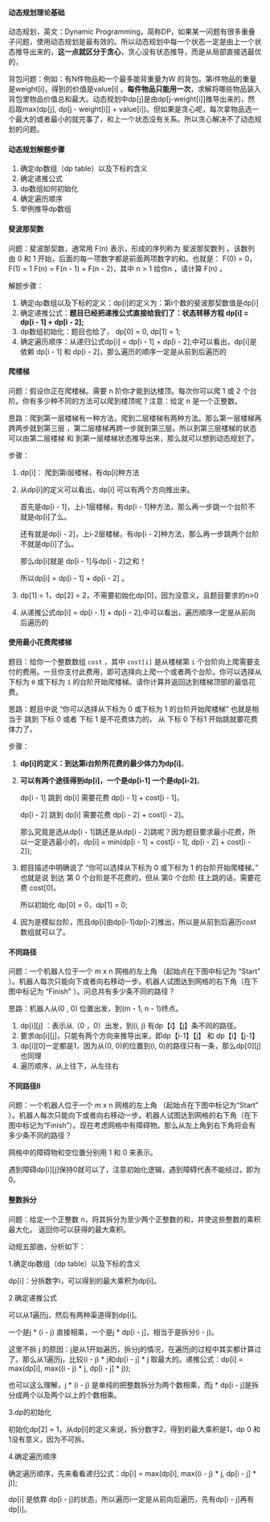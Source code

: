#### 动态规划理论基础

动态规划，英文：Dynamic Programming，简称DP，如果某一问题有很多重叠子问题，使用动态规划是最有效的。所以动态规划中每一个状态一定是由上一个状态推导出来的，**这一点就区分于贪心**，贪心没有状态推导，而是从局部直接选最优的，

背包问题：例如：有N件物品和一个最多能背重量为W 的背包。第i件物品的重量是weight[i]，得到的价值是value[i] 。**每件物品只能用一次**，求解将哪些物品装入背包里物品价值总和最大。动态规划中dp[j]是由dp[j-weight[i]]推导出来的，然后取max(dp[j], dp[j - weight[i]] + value[i])。但如果是贪心呢，每次拿物品选一个最大的或者最小的就完事了，和上一个状态没有关系。所以贪心解决不了动态规划的问题。

#### 动态规划解题步骤

1. 确定dp数组（dp table）以及下标的含义
2. 确定递推公式
3. dp数组如何初始化
4. 确定遍历顺序
5. 举例推导dp数组

#### 斐波那契数

问题：斐波那契数，通常用 F(n) 表示，形成的序列称为 斐波那契数列 。该数列由 0 和 1 开始，后面的每一项数字都是前面两项数字的和。也就是： F(0) = 0，F(1) = 1 F(n) = F(n - 1) + F(n - 2)，其中 n > 1 给你n ，请计算 F(n) 。

解题步骤：

1. 确定dp数组以及下标的定义：dp[i]的定义为：第i个数的斐波那契数值是dp[i]
2. 确定递推公式：**题目已经把递推公式直接给我们了：状态转移方程 dp[i] = dp[i - 1] + dp[i - 2];**
3. dp数组初始化：题目也给了， dp[0] = 0, dp[1] = 1;
4. 确定遍历顺序：从递归公式dp[i] = dp[i - 1] + dp[i - 2];中可以看出，dp[i]是依赖 dp[i - 1] 和 dp[i - 2]，那么遍历的顺序一定是从前到后遍历的

#### 爬楼梯

问题：假设你正在爬楼梯。需要 n 阶你才能到达楼顶。每次你可以爬 1 或 2 个台阶。你有多少种不同的方法可以爬到楼顶呢？注意：给定 n 是一个正整数。

思路：爬到第一层楼梯有一种方法，爬到二层楼梯有两种方法。那么第一层楼梯再跨两步就到第三层 ，第二层楼梯再跨一步就到第三层。所以到第三层楼梯的状态可以由第二层楼梯 和 到第一层楼梯状态推导出来，那么就可以想到动态规划了。

步骤：

1. dp[i]： 爬到第i层楼梯，有dp[i]种方法

2. 从dp[i]的定义可以看出，dp[i] 可以有两个方向推出来。

   首先是dp[i - 1]，上i-1层楼梯，有dp[i - 1]种方法，那么再一步跳一个台阶不就是dp[i]了么。

   还有就是dp[i - 2]，上i-2层楼梯，有dp[i - 2]种方法，那么再一步跳两个台阶不就是dp[i]了么。

   那么dp[i]就是 dp[i - 1]与dp[i - 2]之和！

   所以dp[i] = dp[i - 1] + dp[i - 2] 。

3. dp[1] = 1，dp[2] = 2，不需要初始化dp[0]，因为没意义，且题目要求的n>0

4. 从递推公式dp[i] = dp[i - 1] + dp[i - 2];中可以看出，遍历顺序一定是从前向后遍历的

#### 使用最小花费爬楼梯

题目：给你一个整数数组 `cost` ，其中 `cost[i]` 是从楼梯第 `i` 个台阶向上爬需要支付的费用。一旦你支付此费用，即可选择向上爬一个或者两个台阶。你可以选择从下标为 `0` 或下标为 `1` 的台阶开始爬楼梯。请你计算并返回达到楼梯顶部的最低花费。

思路：题目中说 “你可以选择从下标为 0 或下标为 1 的台阶开始爬楼梯” 也就是相当于 跳到 下标 0 或者 下标 1 是不花费体力的， 从 下标 0 下标1 开始跳就要花费体力了。

步骤：

1. **dp[i]的定义：到达第i台阶所花费的最少体力为dp[i]**。

2. **可以有两个途径得到dp[i]，一个是dp[i-1] 一个是dp[i-2]**。

   dp[i - 1] 跳到 dp[i] 需要花费 dp[i - 1] + cost[i - 1]。

   dp[i - 2] 跳到 dp[i] 需要花费 dp[i - 2] + cost[i - 2]。

   那么究竟是选从dp[i - 1]跳还是从dp[i - 2]跳呢？因为题目要求最小花费，所以一定是选最小的，dp[i] = min(dp[i - 1] + cost[i - 1], dp[i - 2] + cost[i - 2]);

3. 题目描述中明确说了 “你可以选择从下标为 0 或下标为 1 的台阶开始爬楼梯。” 也就是说 到达 第 0 个台阶是不花费的，但从 第0 个台阶 往上跳的话，需要花费 cost[0]。

   所以初始化 dp[0] = 0，dp[1] = 0;

4. 因为是模拟台阶，而且dp[i]由dp[i-1]dp[i-2]推出，所以是从前到后遍历cost数组就可以了。

#### 不同路径

问题：一个机器人位于一个 m x n 网格的左上角 （起始点在下图中标记为 “Start” ）。机器人每次只能向下或者向右移动一步。机器人试图达到网格的右下角（在下图中标记为 “Finish” ）。问总共有多少条不同的路径？

思路：机器人从(0 , 0) 位置出发，到(m - 1, n - 1)终点。

1. dp[i][j] ：表示从（0 ，0）出发，到(i, j) 有dp【i】【j】条不同的路径。
2. 要求dp[i][j]，只能有两个方向来推导出来，即dp【i-1】【j】 和 dp【i】【j-1】
3. dp[i][0]一定都是1，因为从(0, 0)的位置到(i, 0)的路径只有一条，那么dp[0][j]也同理
4. 遍历顺序，从上往下，从左往右

#### 不同路径Ⅱ

问题：一个机器人位于一个 m x n 网格的左上角 （起始点在下图中标记为“Start” ）。机器人每次只能向下或者向右移动一步。机器人试图达到网格的右下角（在下图中标记为“Finish”）。现在考虑网格中有障碍物。那么从左上角到右下角将会有多少条不同的路径？

网格中的障碍物和空位置分别用 1 和 0 来表示。

遇到障碍dp[i][j]保持0就可以了，注意初始化逻辑，遇到障碍代表不能经过，即为0。

#### 整数拆分

问题：给定一个正整数 n，将其拆分为至少两个正整数的和，并使这些整数的乘积最大化。 返回你可以获得的最大乘积。

动规五部曲，分析如下：

1.确定dp数组（dp table）以及下标的含义

dp[i]：分拆数字i，可以得到的最大乘积为dp[i]。

2.确定递推公式

可以从1遍历j，然后有两种渠道得到dp[i]。

一个是j * (i - j) 直接相乘，一个是j * dp[i - j]，相当于是拆分(i - j)。

这里不拆 j 的原因：j是从1开始遍历，拆分j的情况，在遍历j的过程中其实都计算过了。那么从1遍历j，比较(i - j) * j和dp[i - j] * j 取最大的。递推公式：dp[i] = max(dp[i], max((i - j) * j, dp[i - j] * j));

也可以这么理解，j * (i - j) 是单纯的把整数拆分为两个数相乘，而j * dp[i - j]是拆分成两个以及两个以上的个数相乘。

3.dp的初始化

初始化dp[2] = 1，从dp[i]的定义来说，拆分数字2，得到的最大乘积是1，dp 0 和 1没有意义，因为不可拆。

4.确定遍历顺序

确定遍历顺序，先来看看递归公式：dp[i] = max(dp[i], max((i - j) * j, dp[i - j] * j));

dp[i] 是依靠 dp[i - j]的状态，所以遍历i一定是从前向后遍历，先有dp[i - j]再有dp[i]。
